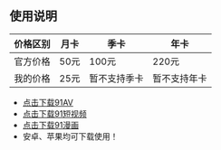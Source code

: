 ## 使用说明

价格区别|月卡|季卡|年卡
--|--|--|--
官方价格|50元|100元|220元
我的价格|25元|暂不支持季卡|暂不支持年卡

- [点击下载91AV](http://share.i91av.org/index/aff/ecUC "91AV下载地址")
- [点击下载91短视频](http://invited.91porn004.me/aff-zyvx "91短视频下载地址")
- [点击下载91漫画](http://91.51rmc.com//aff-rjJx "91漫画下载地址")
- 安卓、苹果均可下载使用！